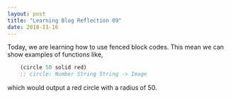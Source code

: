 ```yaml
---
layout: post
title: "Learning Blog Reflection 09"
date: 2018-11-16
---
```


Today, we are learning how to use fenced block codes. This mean we can show examples of functions like,
```scheme
	(circle 50 solid red)
	;; circle: Number String String -> Image
```
which would output a red circle with a radius of 50.
